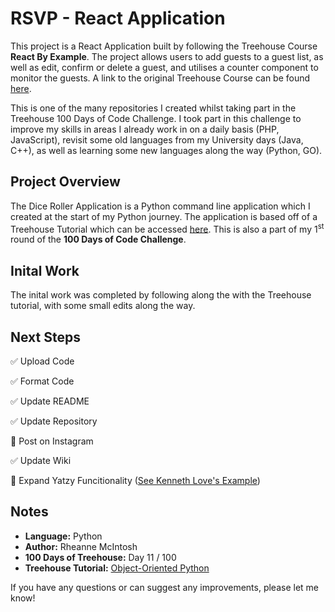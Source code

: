 # RSVP - React Application

This project is a React Application built by following the Treehouse Course **React By Example**. The project allows users to add guests to a guest list, as well as edit, confirm or delete a guest, and utilises a counter component to monitor the guests. A link to the original Treehouse Course can be found [here](https://teamtreehouse.com/library/react-by-example).

This is one of the many repositories I created whilst taking part in the Treehouse 100 Days of Code Challenge. I took part in this challenge to improve my skills in areas I already work in on a daily basis (PHP, JavaScript), revisit some old languages from my University days (Java, C++), as well as learning some new languages along the way (Python, GO).

## Project Overview
The Dice Roller Application is a Python command line application which I created at the start of my Python journey. The application is based off of a Treehouse Tutorial which can be accessed [here](https://teamtreehouse.com/library/project-breakdown). This is also a part of my 1<sup>st</sup> round of the **100 Days of Code Challenge**.

## Inital Work
The inital work was completed by following along the with the Treehouse tutorial, with some small edits along the way.

## Next Steps
:white_check_mark: Upload Code

:white_check_mark: Format Code

:white_check_mark: Update README

:white_check_mark: Update Repository

:black_square_button: Post on Instagram

:white_check_mark: Update Wiki

:black_square_button: Expand Yatzy Funcitionality ([See Kenneth Love's Example](https://github.com/kennethlove/yatzy))

## Notes
- **Language:** Python
- **Author:** Rheanne McIntosh
- **100 Days of Treehouse:** Day 11 / 100
- **Treehouse Tutorial:** [Object-Oriented Python](https://teamtreehouse.com/library/objectoriented-python-2)

If you have any questions or can suggest any improvements, please let me know!
